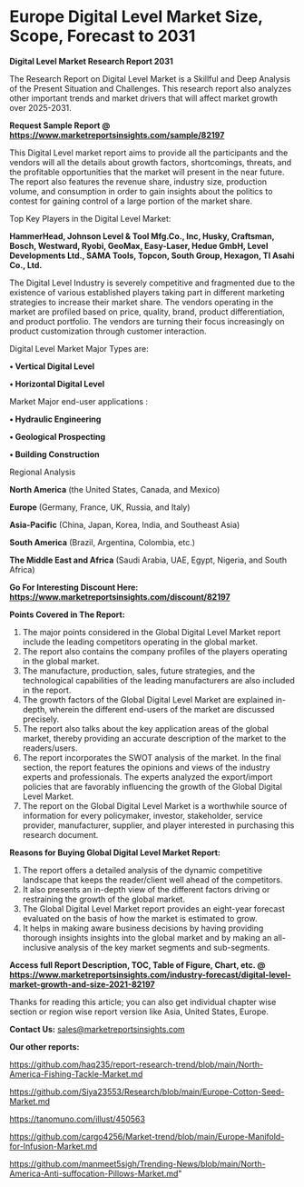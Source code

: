 # Europe Digital Level Market Size, Scope, Forecast to 2031

<strong>Digital Level Market Research Report 2031</strong>

The Research Report on Digital Level Market is a Skillful and Deep Analysis of the Present Situation and Challenges. This research report also analyzes other important trends and market drivers that will affect market growth over 2025-2031.

<strong>Request Sample Report @ <a href=https://www.marketreportsinsights.com/sample/82197>https://www.marketreportsinsights.com/sample/82197</a></strong>

This Digital Level market report aims to provide all the participants and the vendors will all the details about growth factors, shortcomings, threats, and the profitable opportunities that the market will present in the near future. The report also features the revenue share, industry size, production volume, and consumption in order to gain insights about the politics to contest for gaining control of a large portion of the market share.

Top Key Players in the Digital Level Market:

<strong>HammerHead, Johnson Level & Tool Mfg.Co., Inc, Husky, Craftsman, Bosch, Westward, Ryobi, GeoMax, Easy-Laser, Hedue GmbH, Level Developments Ltd., SAMA Tools, Topcon, South Group, Hexagon, TI Asahi Co., Ltd.</strong>

The Digital Level Industry is severely competitive and fragmented due to the existence of various established players taking part in different marketing strategies to increase their market share. The vendors operating in the market are profiled based on price, quality, brand, product differentiation, and product portfolio. The vendors are turning their focus increasingly on product customization through customer interaction.

Digital Level Market Major Types are:

<strong>• Vertical Digital Level

• Horizontal Digital Level</strong>

Market Major end-user applications :

<strong>• Hydraulic Engineering

• Geological Prospecting

• Building Construction</strong>

Regional Analysis

</u><strong><b>North America</b></strong> (the United States, Canada, and Mexico)

<strong><b>Europe </b></strong>(Germany, France, UK, Russia, and Italy)

<strong><b>Asia-Pacific</b></strong> (China, Japan, Korea, India, and Southeast Asia)

<strong><b>South America</b></strong> (Brazil, Argentina, Colombia, etc.)

<strong><b>The Middle East and Africa</b></strong> (Saudi Arabia, UAE, Egypt, Nigeria, and South Africa)

<strong>Go For Interesting Discount Here: <a href=https://www.marketreportsinsights.com/discount/82197>https://www.marketreportsinsights.com/discount/82197</a></strong>

<strong>Points Covered in The Report:</strong>
<ol>
  <li>The major points considered in the Global Digital Level Market report include the leading competitors operating in the global market.</li>
  <li>The report also contains the company profiles of the players operating in the global market.</li>
  <li>The manufacture, production, sales, future strategies, and the technological capabilities of the leading manufacturers are also included in the report.</li>
  <li>The growth factors of the Global Digital Level Market are explained in-depth, wherein the different end-users of the market are discussed precisely.</li>
  <li>The report also talks about the key application areas of the global market, thereby providing an accurate description of the market to the readers/users.</li>
  <li>The report incorporates the SWOT analysis of the market. In the final section, the report features the opinions and views of the industry experts and professionals. The experts analyzed the export/import policies that are favorably influencing the growth of the Global Digital Level Market.</li>
  <li>The report on the Global Digital Level Market is a worthwhile source of information for every policymaker, investor, stakeholder, service provider, manufacturer, supplier, and player interested in purchasing this research document.</li>
</ol>
<strong>Reasons for Buying Global Digital Level Market Report:</strong>

<ol>
  <li>The report offers a detailed analysis of the dynamic competitive landscape that keeps the reader/client well ahead of the competitors.</li>
  <li>It also presents an in-depth view of the different factors driving or restraining the growth of the global market.</li>
  <li>The Global Digital Level Market report provides an eight-year forecast evaluated on the basis of how the market is estimated to grow.</li>
  <li>It helps in making aware business decisions by having providing thorough insights insights into the global market and by making an all-inclusive analysis of the key market segments and sub-segments.</li>
</ol>
<strong>Access full Report Description, TOC, Table of Figure, Chart, etc. @ <a href=https://www.marketreportsinsights.com/industry-forecast/digital-level-market-growth-and-size-2021-82197>https://www.marketreportsinsights.com/industry-forecast/digital-level-market-growth-and-size-2021-82197</a></strong>


Thanks for reading this article; you can also get individual chapter wise section or region wise report version like Asia, United States, Europe.

<strong>Contact Us:</strong>
sales@marketreportsinsights.com

<strong>Our other reports:</strong>

<a href=https://github.com/haq235/report-research-trend/blob/main/North-America-Fishing-Tackle-Market.md>https://github.com/haq235/report-research-trend/blob/main/North-America-Fishing-Tackle-Market.md</a>

<a href=https://github.com/Siya23553/Research/blob/main/Europe-Cotton-Seed-Market.md>https://github.com/Siya23553/Research/blob/main/Europe-Cotton-Seed-Market.md</a>

<a href=https://tanomuno.com/illust/450563>https://tanomuno.com/illust/450563</a>

<a href=https://github.com/cargo4256/Market-trend/blob/main/Europe-Manifold-for-Infusion-Market.md>https://github.com/cargo4256/Market-trend/blob/main/Europe-Manifold-for-Infusion-Market.md</a>

<a href=https://github.com/manmeet5sigh/Trending-News/blob/main/North-America-Anti-suffocation-Pillows-Market.md>https://github.com/manmeet5sigh/Trending-News/blob/main/North-America-Anti-suffocation-Pillows-Market.md</a>"
